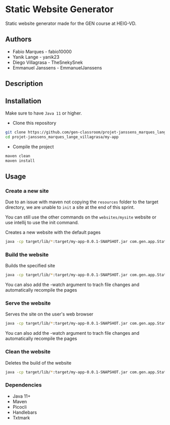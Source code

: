 # Static Website Generator

Static website generator made for the GEN course at HEIG-VD.
## Authors
* Fabio Marques		- fabio10000
* Yanik Lange		- yanik23
* Diego Villagrasa	- TheSnekySnek
* Emmanuel Janssens	- EmmanuelJanssens

## Description

## Installation
Make sure to have `Java 11` or higher.
 - Clone this repository
 ```bash
 git clone https://github.com/gen-classroom/projet-janssens_marques_lange_villagrasa.git
 cd projet-janssens_marques_lange_villagrasa/my-app
 ```
 - Compile the project
  ```bash
 maven clean
 maven install
 ```
 ## Usage

 ### Create a new site
 Due to an issue with maven not copying the `resources` folder to the target directory, we are unable to `init` a site at the end of this sprint.
 
 You can still use the other commands on the `websites/mysite` website or use intellij to use the init command.
 
 Creates a new website with the default pages
 ```bash
 java -cp target/lib/*:target/my-app-0.0.1-SNAPSHOT.jar com.gen.app.Statique init websites/mywebsite
 ```
 
 ### Build the website
 Builds the specified site
 ```bash
 java -cp target/lib/*:target/my-app-0.0.1-SNAPSHOT.jar com.gen.app.Statique build websites/mywebsite
 ```
 You can also add the -watch argument to trach file changes and automatically recompile the pages
 
 ### Serve the website
 Serves the site on the user's web browser
 ```bash
 java -cp target/lib/*:target/my-app-0.0.1-SNAPSHOT.jar com.gen.app.Statique serve websites/mywebsite
 ```
 You can also add the -watch argument to trach file changes and automatically recompile the pages
 
 ### Clean the website
 Deletes the build of the website
 ```bash
 java -cp target/lib/*:target/my-app-0.0.1-SNAPSHOT.jar com.gen.app.Statique clean websites/mywebsite
 ```

### Dependencies
* Java 11+
* Maven
* Picocli
* Handlebars
* Txtmark


